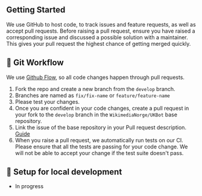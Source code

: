 ## Getting Started

We use GitHub to host code, to track issues and feature requests, as well as accept pull requests.
Before raising a pull request, ensure you have raised a corresponding issue and discussed a possible solution with a maintainer. This gives your pull request the highest chance of getting merged quickly.

## 🍴 Git Workflow

We use [Github Flow](https://guides.github.com/introduction/flow/index.html), so all code changes happen through pull requests.

1. Fork the repo and create a new branch from the `develop` branch.
2. Branches are named as `fix/fix-name` or `feature/feature-name`
3. Please test your changes.
4. Once you are confident in your code changes, create a pull request in your fork to the `develop` branch in the `WikimediaNorge/UKBot` base repository.
5. Link the issue of the base repository in your Pull request description. [Guide](https://docs.github.com/en/free-pro-team@latest/github/managing-your-work-on-github/linking-a-pull-request-to-an-issue)
6. When you raise a pull request, we automatically run tests on our CI. Please ensure that all the tests are passing for your code change. We will not be able to accept your change if the test suite doesn't pass.

## 🏡 Setup for local development
- In progress